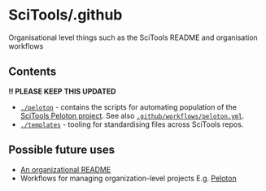 # SciTools/.github

Organisational level things such as the SciTools README and organisation workflows

## Contents

**‼ PLEASE KEEP THIS UPDATED**

- [`./peloton`](./peloton) - contains the scripts for automating population of the 
[SciTools Peloton project](https://github.com/orgs/SciTools/projects/13?pane=info).
  See also [`.github/workflows/peloton.yml`](.github/workflows/peloton.yml).
- [`./templates`](./templates) - tooling for standardising files across
SciTools repos.

## Possible future uses

- [An organizational README](https://docs.github.com/en/organizations/collaborating-with-groups-in-organizations/customizing-your-organizations-profile#adding-a-public-organization-profile-readme)
- Workflows for managing organization-level projects
  E.g. [Peloton](./peloton)
